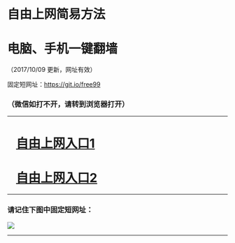 ﻿# 自由上网简易方法

# 电脑、手机一键翻墙

（2017/10/09 更新，网址有效）

固定短网址：https://git.io/free99

### （微信如打不开，请转到浏览器打开）


***





# &nbsp;&nbsp; <a href="http://ft714929701.fwq-tz-1001.info/fwqtz01.html?t=10090013336 " target="_blank">自由上网入口1</a>
# &nbsp;&nbsp; <a href="http://ft75766232.fwq-tz-1002.info/fwqtz02.html?t=100900117581 " target="_blank">自由上网入口2</a>
***

### 请记住下图中固定短网址：

<img src="https://s3-us-west-2.amazonaws.com/fwq-1001/yjfq-20170905okok.png" /> 


***

